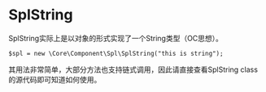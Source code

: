# SplString
SplString实际上是以对象的形式实现了一个String类型（OC思想）。
```
$spl = new \Core\Component\Spl\SplString("this is string");
```
其用法非常简单，大部分方法也支持链式调用，因此请直接查看SplString class的源代码即可知道如何使用。

<script>
    var _hmt = _hmt || [];
    (function() {
        var hm = document.createElement("script");
        hm.src = "https://hm.baidu.com/hm.js?4c8d895ff3b25bddb6fa4185c8651cc3";
        var s = document.getElementsByTagName("script")[0];
        s.parentNode.insertBefore(hm, s);
    })();
</script>
